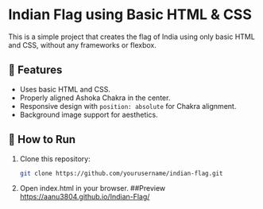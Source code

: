 # Indian Flag using Basic HTML & CSS

This is a simple project that creates the flag of India using only basic HTML and CSS, without any frameworks or flexbox.

## 📌 Features

- Uses basic HTML and CSS.
- Properly aligned Ashoka Chakra in the center.
- Responsive design with `position: absolute` for Chakra alignment.
- Background image support for aesthetics.

## 🚀 How to Run

1. Clone this repository:
   ```sh
   git clone https://github.com/yourusername/indian-flag.git
2. Open index.html in your browser.
##Preview
https://aanu3804.github.io/Indian-Flag/


